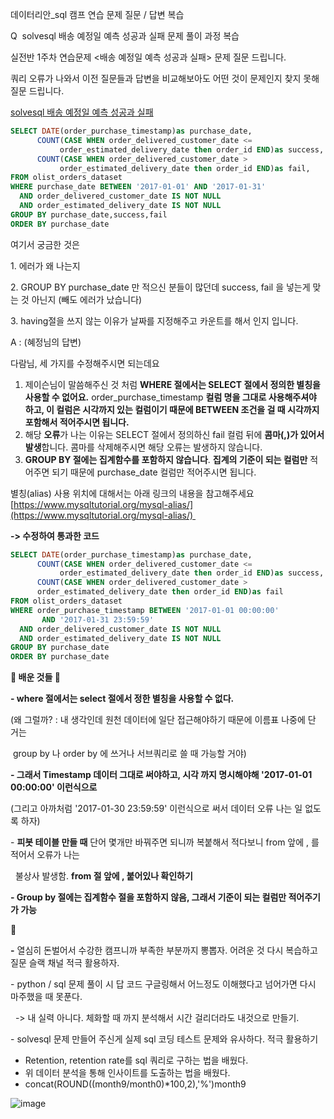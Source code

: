 데이터리안\_sql 캠프 연습 문제 질문 / 답변 복습 

Q 
solvesql 배송 예정일 예측 성공과 실패 문제 풀이 과정 복습

실전반 1주차 연습문제 <배송 예정일 예측 성공과 실패> 문제 질문 드립니다.

쿼리 오류가 나와서 이전 질문들과 답변을 비교해보아도 어떤 것이 문제인지 찾지 못해 질문 드립니다.

[solvesql 배송 예정일 예측 성공과 실패](https://solvesql.com/problems/estimated-delivery-date/)

```sql
SELECT DATE(order_purchase_timestamp)as purchase_date,
      COUNT(CASE WHEN order_delivered_customer_date <= 
           order_estimated_delivery_date then order_id END)as success,
      COUNT(CASE WHEN order_delivered_customer_date > 
           order_estimated_delivery_date then order_id END)as fail,
FROM olist_orders_dataset 
WHERE purchase_date BETWEEN '2017-01-01' AND '2017-01-31'
  AND order_delivered_customer_date IS NOT NULL
  AND order_estimated_delivery_date IS NOT NULL
GROUP BY purchase_date,success,fail
ORDER BY purchase_date
```

여기서 궁금한 것은

1\. 에러가 왜 나는지

2\. GROUP BY purchase\_date 만 적으신 분들이 많던데 success, fail 을 넣는게 맞는 것 아닌지 (빼도 에러가 났습니다)

3\. having절을 쓰지 않는 이유가 날짜를 지정해주고 카운트를 해서 인지 입니다.

A : (혜정님의 답변)

다람님, 세 가지를 수정해주시면 되는데요

1.  제이슨님이 말씀해주신 것 처럼 **WHERE 절에서는 SELECT 절에서 정의한 별칭을 사용할 수 없어요.** order\_purchase\_timestamp **컬럼 명을 그대로 사용해주셔야 하고, 이 컬럼은 시각까지 있는 컬럼이기 때문에 BETWEEN 조건을 걸 때 시각까지 포함해서 적어주시면 됩니다.**
2.  해당 **오류**가 나는 이유는 SELECT 절에서 정의하신 fail 컬럼 뒤에 **콤마(,)가 있어서 발생**합니다. 콤마를 삭제해주시면 해당 오류는 발생하지 않습니다.
3.  **GROUP BY 절에는 집계함수를 포함하지 않습니다**. **집계의 기준이 되는 컬럼만** 적어주면 되기 때문에 purchase\_date 컬럼만 적어주시면 됩니다.

별칭(alias) 사용 위치에 대해서는 아래 링크의 내용을 참고해주세요   
[https://www.mysqltutorial.org/mysql-alias/](https://www.mysqltutorial.org/mysql-alias/) 

**\-> 수정하여 통과한 코드** 

```sql
SELECT DATE(order_purchase_timestamp)as purchase_date,
      COUNT(CASE WHEN order_delivered_customer_date <= 
           order_estimated_delivery_date then order_id END)as success,
      COUNT(CASE WHEN order_delivered_customer_date > 
      order_estimated_delivery_date then order_id END)as fail
FROM olist_orders_dataset 
WHERE order_purchase_timestamp BETWEEN '2017-01-01 00:00:00' 
       AND '2017-01-31 23:59:59'
  AND order_delivered_customer_date IS NOT NULL
  AND order_estimated_delivery_date IS NOT NULL
GROUP BY purchase_date
ORDER BY purchase_date
```

**🚀 배운 것들 🚀**

**\- where 절에서는 select 절에서 정한 별칭을 사용할 수 없다.** 

(왜 그럴까? : 내 생각인데 원천 데이터에 일단 접근해야하기 때문에 이름표 나중에 단 거는

 group by 나 order by 에 쓰거나 서브쿼리로 쓸 때 가능할 거야)

**\- 그래서 Timestamp 데이터 그대로 써야하고, 시각 까지 명시해야해 '2017-01-01 00:00:00' 이런식으로**

(그리고 아까처럼 '2017-01-30 23:59:59' 이런식으로 써서 데이터 오류 나는 일 없도록 하자) 

\- **피봇 테이블 만들 때** 단어 몇개만 바꿔주면 되니까 복붙해서 적다보니 from 앞에 , 를 적어서 오류가 나는

  불상사 발생함. **from 절 앞에 , 붙어있나 확인하기**  

**\- Group by 절에는 집계함수 절을 포함하지 않음, 그래서 기준이 되는 컬럼만 적어주기가 가능**

**👀**

**\-** 열심히 돈벌어서 수강한 캠프니까 부족한 부분까지 뽕뽑자. 어려운 것 다시 복습하고 질문 슬랙 채널 적극 활용하자.

\- python / sql 문제 풀이 시 답 코드 구글링해서 어느정도 이해했다고 넘어가면 다시 마주했을 때 못푼다.

  -> 내 실력 아니다. 체화할 때 까지 분석해서 시간 걸리더라도 내것으로 만들기. 

\- solvesql 문제 만들어 주신게 실제 sql 코딩 테스트 문제와 유사하다. 적극 활용하기

- Retention, retention rate를 sql 쿼리로 구하는 법을 배웠다.
- 위 데이터 분석을 통해 인사이트를 도출하는 법을 배웠다. 
- concat(ROUND((month9/month0)*100,2),'%')month9

![image](https://user-images.githubusercontent.com/89775352/167254704-364e2b85-889f-41a8-abec-fb7146eb98f0.png)

